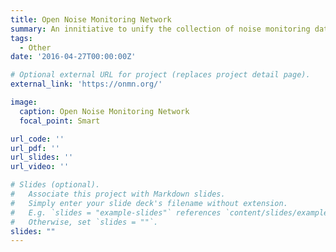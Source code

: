 ```yaml
---
title: Open Noise Monitoring Network
summary: An innitiative to unify the collection of noise monitoring data
tags:
  - Other
date: '2016-04-27T00:00:00Z'

# Optional external URL for project (replaces project detail page).
external_link: 'https://onmn.org/'

image:
  caption: Open Noise Monitoring Network
  focal_point: Smart

url_code: ''
url_pdf: ''
url_slides: ''
url_video: ''

# Slides (optional).
#   Associate this project with Markdown slides.
#   Simply enter your slide deck's filename without extension.
#   E.g. `slides = "example-slides"` references `content/slides/example-slides.md`.
#   Otherwise, set `slides = ""`.
slides: ""
---
```

